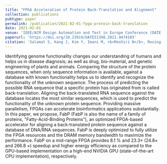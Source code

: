 ```yaml
---
title: "FPGA Acceleration of Protein Back-Translation and Alignment"
collection: publications
pubtype: paper
permalink: /publication/2021-02-01-fpga-protein-back-translation
date: 2021-02-01
venue: 'IEEE/ACM Design Automation and Test in Europe Conference (DATE) 2021'
paperurl: 'https://doi.org/10.23919/DATE51398.2021.9474103'
citation: 'Salamat S, Kang J, Kim Y, Imani M, <b>Moshiri N</b>, Rosing T (2021). "FPGA Acceleration of Protein Back-Translation and Alignment." <i>IEEE/ACM Design Automation and Test in Europe Conference (DATE) 2021</i>. <a href="https://doi.org/10.23919/DATE51398.2021.9474103" target="_blank">doi:10.23919/DATE51398.2021.9474103</a>'
---
```

Identifying genome functionality changes our understanding of humans and helps us in disease diagnosis; as well as drug, bio-material, and genetic engineering of plants and animals. Comparing the structure of the protein sequences, when only sequence information is available, against a database with known functionality helps us to identify and recognize the functionality of the unknown sequence. The process of predicting the possible RNA sequence that a specific protein has originated from is called back-translation. Aligning the back-translated RNA sequence against the database locates the most similar sequences, which is used to predict the functionality of the unknown protein sequence. Providing massive parallelism, FPGAs can accelerate bioinformatics applications substantially. In this paper, we propose, FabP (FabP is also the name of a family of proteins, "Fatty-Acid-Binding Proteins"), an optimized FPGA-based accelerator for aligning a back-translated protein sequence against a database of DNA/RNA sequences. FabP is deeply optimized to fully utilize the FPGA resources and the DRAM memory bandwidth to maximize the performance. FabP on a mid-range FPGA provides 8.1 % and 23.3× (24.8× and 266.8 ×) speedup and higher energy efficiency as compared to the GPU-based implementation on a high-end NVIDIA GPU (state-of-the-art CPU implementation), respectively.
